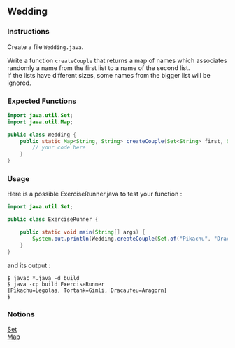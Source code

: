 ## Wedding

### Instructions

Create a file `Wedding.java`.

Write a function `createCouple` that returns a map of names which associates randomly a name from the first list to a name of the second list.  
If the lists have different sizes, some names from the bigger list will be ignored.

### Expected Functions

```java
import java.util.Set;
import java.util.Map;

public class Wedding {
    public static Map<String, String> createCouple(Set<String> first, Set<String> second) {
        // your code here
    }
}
```

### Usage

Here is a possible ExerciseRunner.java to test your function :

```java
import java.util.Set;

public class ExerciseRunner {

    public static void main(String[] args) {
        System.out.println(Wedding.createCouple(Set.of("Pikachu", "Dracaufeu", "Tortank"), Set.of("Legolas", "Aragorn", "Gimli")));
    }
}
```

and its output :

```shell
$ javac *.java -d build
$ java -cp build ExerciseRunner
{Pikachu=Legolas, Tortank=Gimli, Dracaufeu=Aragorn}
$
```

### Notions

[Set](https://docs.oracle.com/en/java/javase/17/docs/api/java.base/java/util/List.html)  
[Map](https://docs.oracle.com/en/java/javase/17/docs/api/java.base/java/util/Map.html)
